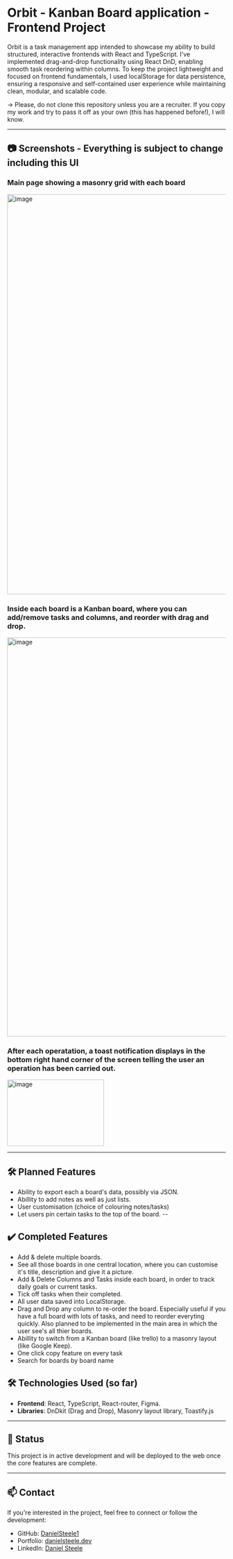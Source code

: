 # Orbit - Kanban Board application - Frontend Project

Orbit is a task management app intended to showcase my ability to build structured, interactive frontends with React and TypeScript. 
I've implemented drag-and-drop functionality using React DnD, enabling smooth task reordering within columns.
To keep the project lightweight and focused on frontend fundamentals, I used localStorage for data persistence, ensuring a responsive and self-contained user experience while maintaining clean, modular, and scalable code.

 -> Please, do not clone this repository unless you are a recruiter. If you copy my work and try to pass it off as your own (this has happened before!), I will know. 

---
## 📷 Screenshots - Everything is subject to change including this UI

### Main page showing a masonry grid with each board
<img width="1916" height="921" alt="image" src="https://github.com/user-attachments/assets/530e2edd-6b18-4aa4-ae38-195d9f5ed70a" />

### Inside each board is a Kanban board, where you can add/remove tasks and columns, and reorder with drag and drop.

<img width="1914" height="919" alt="image" src="https://github.com/user-attachments/assets/5a8de316-8684-414b-8fba-925300001eef" />

### After each operatation, a toast notification displays in the bottom right hand corner of the screen telling the user an operation has been carried out.
<img width="223" height="153" alt="image" src="https://github.com/user-attachments/assets/21b31200-745e-4851-8b34-5ebd6d58b7d0" />

---
## 🛠 Planned Features

- Ability to export each a board's data, possibly via JSON.
- Abillity to add notes as well as just lists.
- User customisation (choice of colouring notes/tasks)
- Let users pin certain tasks to the top of the board.
--

## ✔️ Completed Features
- Add & delete multiple boards.
- See all those boards in one central location, where you can customise it's title, description and give it a picture.
- Add & Delete Columns and Tasks inside each board, in order to track daily goals or current tasks.
- Tick off tasks when their completed.
- All user data saved into LocalStorage. 
- Drag and Drop any column to re-order the board. Especially useful if you have a full board with lots of tasks, and need to reorder everyting quickly. Also planned to be implemented in the main area in which the user see's all thier boards.
- Abillity to switch from a Kanban board (like trello) to a masonry layout (like Google Keep).
- One click copy feature on every task
- Search for boards by board name

## 🛠 Technologies Used (so far)

- **Frontend**: React, TypeScript, React-router, Figma.
- **Libraries**: DnDkit (Drag and Drop), Masonry layout library, Toastify.js

---

## 📌 Status

This project is in active development and will be deployed to the web once the core features are complete. 

---

## 📫 Contact

If you're interested in the project, feel free to connect or follow the development:

- GitHub: [DanielSteele1](https://github.com/DanielSteele1)
- Portfolio: [danielsteele.dev](https://danielsteele.dev)
- LinkedIn: [Daniel Steele](https://www.linkedin.com/in/daniel-steele1)
